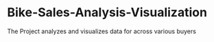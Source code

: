 # Bike-Sales-Analysis-Visualization

The Project analyzes and visualizes data for across various buyers
